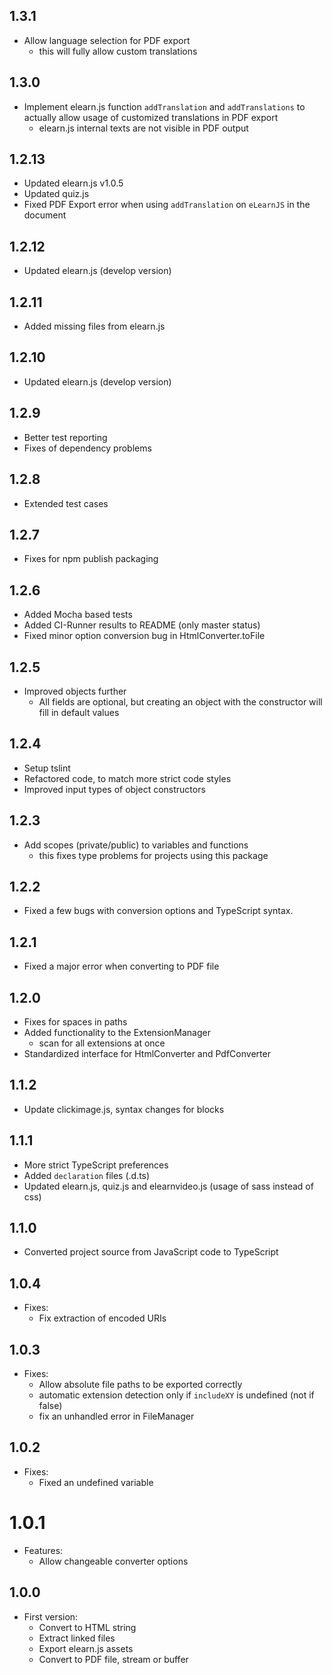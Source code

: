 ## 1.3.1
* Allow language selection for PDF export
    * this will fully allow custom translations
## 1.3.0
* Implement elearn.js function `addTranslation` and `addTranslations` to
actually allow usage of customized translations in PDF export
    * elearn.js internal texts are not visible in PDF output
## 1.2.13
* Updated elearn.js v1.0.5
* Updated quiz.js
* Fixed PDF Export error when using `addTranslation` on `eLearnJS` in the document
## 1.2.12
* Updated elearn.js (develop version)
## 1.2.11
* Added missing files from elearn.js
## 1.2.10
* Updated elearn.js (develop version)
## 1.2.9
* Better test reporting
* Fixes of dependency problems
## 1.2.8
* Extended test cases
## 1.2.7
* Fixes for npm publish packaging
## 1.2.6
* Added Mocha based tests
* Added CI-Runner results to README (only master status)
* Fixed minor option conversion bug in HtmlConverter.toFile
## 1.2.5
* Improved objects further
    * All fields are optional, but creating an object with the constructor
    will fill in default values
## 1.2.4
* Setup tslint
* Refactored code, to match more strict code styles
* Improved input types of object constructors
## 1.2.3
* Add scopes (private/public) to variables and functions
    * this fixes type problems for projects using this package
## 1.2.2
* Fixed a few bugs with conversion options and TypeScript syntax.
## 1.2.1
* Fixed a major error when converting to PDF file
## 1.2.0
* Fixes for spaces in paths
* Added functionality to the ExtensionManager
    * scan for all extensions at once
* Standardized interface for HtmlConverter and PdfConverter
## 1.1.2
* Update clickimage.js, syntax changes for blocks
## 1.1.1
* More strict TypeScript preferences
* Added `declaration` files (.d.ts)
* Updated elearn.js, quiz.js and elearnvideo.js (usage of sass instead of css)
## 1.1.0
* Converted project source from JavaScript code to TypeScript
## 1.0.4
* Fixes:
    * Fix extraction of encoded URIs
## 1.0.3
* Fixes:
    * Allow absolute file paths to be exported correctly
    * automatic extension detection only if `includeXY` is undefined (not if false)
    * fix an unhandled error in FileManager
## 1.0.2
* Fixes:
    * Fixed an undefined variable
# 1.0.1
* Features:
    * Allow changeable converter options
## 1.0.0
* First version:
    * Convert to HTML string
    * Extract linked files
    * Export elearn.js assets
    * Convert to PDF file, stream or buffer
